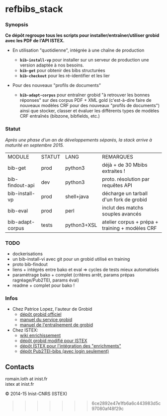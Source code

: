 refbibs_stack
===============

### Synopsis

**Ce dépôt regroupe tous les scripts pour installer/entraîner/utiliser grobid avec les PDF de l'API ISTEX.**  

  - En utilisation "quotidienne", intégrée à une chaîne de production
    * **`bib-install-vp`** pour installer sur un serveur de production une version adaptée à nos besoins.
    * **`bib-get`** pour obtenir des bibs structurées
    * **`bib-checkout`** pour les ré-identifier et les lier
  
  - Pour des nouveaux "profils de documents"  
    * **`bib-adapt-corpus`** pour entraîner grobid "à retrouver les bonnes réponses" sur des corpus PDF + XML gold (c'est-à-dire faire de nouveaux modèles CRF pour des nouveaux "profils de documents") ainsi que stocker, classer et évaluer les différents types de modèles CRF entraînés (bibzone, bibfields, etc.)
  

### Statut
*Après une phase d'un an de développements séparés, la stack arrive à maturité en septembre 2015.*

<table>
<tr><td>MODULE</td>          <td>STATUT</td>  <td>LANG</td>    <td>REMARQUES</td></tr>
<tr><td>bib-get</td>          <td>prod</td> <td>python3</td>   <td>déjà + de 30 Mbibs extraites !</td></tr>
<tr><td>bib-findout-api</td>  <td>dev</td>  <td>python3</td>    <td>proto. résolution par requêtes API</td></tr>
<tr><td>bib-install-vp</td>   <td>prod</td> <td>shell+java</td>  <td>décharge un tarball d'un fork de grobid</td></tr>
<tr><td>bib-eval</td>         <td>prod</td> <td>perl</td>         <td>inclut des matchs souples avancés</td></tr>
<tr><td>bib-adapt-corpus</td> <td>tests</td> <td>python3+XSL</td>  <td>atelier corpus + prépa + training + modèles CRF</td></tr>
</table>


### TODO
 - dockerisations
 - un bib-install-vi avec git pour un grobid utilisé en training
 - proto bib-findout
 - liens + intégrés entre bako et eval => cycles de tests mieux automatisés
 - paramètrage bako + complet (critères arrêt, params prépas ragréage/Pub2TEI, params éval)
 - readme + complet pour bako !

### Infos
  - Chez Patrice Lopez, l'auteur de Grobid
    * [dépôt grobid officiel](https://github.com/kermitt2/grobid)
    * [manuel du service grobid](http://grobid.readthedocs.org/en/latest/Grobid-service/)
    * [manuel de l'entraînement de grobid](http://grobid.readthedocs.org/en/latest/Training-the-models-of-Grobid/)
  - Chez ISTEX:
    * [wiki enrichissement](http://wiki.istex.fr/enrichissement#refbibs)
    * [dépôt grobid modifié pour ISTEX](https://github.com/rloth/grobid)
    * [dépôt ISTEX pour l'intégration des  "enrichments"](https://git.istex.fr/istex/enrichments/tree/master/refbib)
    * [dépôt Pub2TEI-bibs (avec login seulement)](https://git.istex.fr/loth/Pub2TEI-bibs)
  

Contacts
---------
romain.loth at inist.fr  
istex at inist.fr

© 2014-15 Inist-CNRS (ISTEX)
>>>>>>> 6ce2892e47e1fb6a6c443983d5c97080af48f29c
